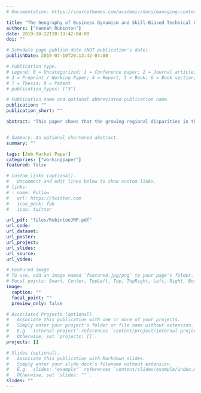 ```yaml
---
# Documentation: https://sourcethemes.com/academic/docs/managing-content/

title: "The Geography of Business Dynamism and Skill-Biased Technical Change (R&R Review of Economic Studies)"
authors: ["Hannah Rubinton"]
date: 2019-10-22T20:13:42-04:00
doi: ""

# Schedule page publish date (NOT publication's date).
publishDate: 2019-07-10T20:13:42-04:00

# Publication type.
# Legend: 0 = Uncategorized; 1 = Conference paper; 2 = Journal article;
# 3 = Preprint / Working Paper; 4 = Report; 5 = Book; 6 = Book section;
# 7 = Thesis; 8 = Patent
# publication_types: ["3"]

# Publication name and optional abbreviated publication name.
publication: ""
publication_short: ""

abstract: "This paper shows that the growing regional disparities in the U.S. since 1980 can be explained by firms endogenously responding to a skill-biased technology shock. With the introduction of a new skill-biased technology that is high fixed cost but low marginal cost, firms endogenously adopt more in big cities, cities that offer abundant amenities for high-skilled workers, and cities that are more productive in using high-skilled labor. In cities with more adoption, small and unproductive firms are more likely to exit the market, increasing the equilibrium rate of turnover or business dynamism---a selection effect similar to Melitz (2003). Differences in technology adoption and selection account for three key components of the growing regional disparities known as the Great Divergence: (1) big cities saw a larger increase in the relative wages and supply of skilled workers, (2) big cities saw a smaller decline in business dynamism, and (3) firms in big cities invest more intensively in Information and Communication Technology (ICT)."


# Summary. An optional shortened abstract.
summary: ""

tags: [Job Market Paper]
categories: ["workingpaper"]
featured: false

# Custom links (optional).
#   Uncomment and edit lines below to show custom links.
# links:
# - name: Follow
#   url: https://twitter.com
#   icon_pack: fab
#   icon: twitter

url_pdf: "files/RubintonJMP.pdf"
url_code:
url_dataset:
url_poster:
url_project:
url_slides:
url_source:
url_video:

# Featured image
# To use, add an image named `featured.jpg/png` to your page's folder. 
# Focal points: Smart, Center, TopLeft, Top, TopRight, Left, Right, BottomLeft, Bottom, BottomRight.
image:
  caption: ""
  focal_point: ""
  preview_only: false

# Associated Projects (optional).
#   Associate this publication with one or more of your projects.
#   Simply enter your project's folder or file name without extension.
#   E.g. `internal-project` references `content/project/internal-project/index.md`.
#   Otherwise, set `projects: []`.
projects: []

# Slides (optional).
#   Associate this publication with Markdown slides.
#   Simply enter your slide deck's filename without extension.
#   E.g. `slides: "example"` references `content/slides/example/index.md`.
#   Otherwise, set `slides: ""`.
slides: ""
---
```

